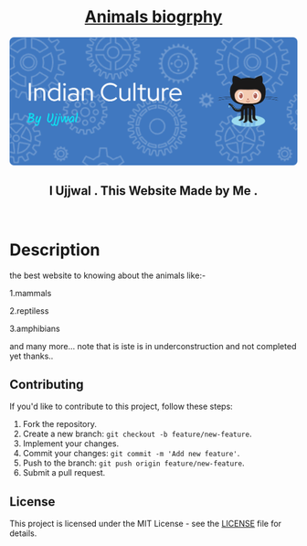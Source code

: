 <h1 align="center"><u>Animals biogrphy</u></h1>

![Generate beautiful Repository Readme](./banner.png)
<h2 align="center"> I Ujjwal . This Website Made by Me . </h2>

<p align="center">
<br>
</p>

# Description
the best website to knowing about the animals like:-

1.mammals

2.reptiless

3.amphibians

and many more... note that is iste is in underconstruction and not completed yet thanks..



## Contributing

If you'd like to contribute to this project, follow these steps:

1. Fork the repository.
2. Create a new branch: `git checkout -b feature/new-feature`.
3. Implement your changes.
4. Commit your changes: `git commit -m 'Add new feature'`.
5. Push to the branch: `git push origin feature/new-feature`.
6. Submit a pull request.

## License

This project is licensed under the MIT License - see the [LICENSE](LICENSE) file for details.